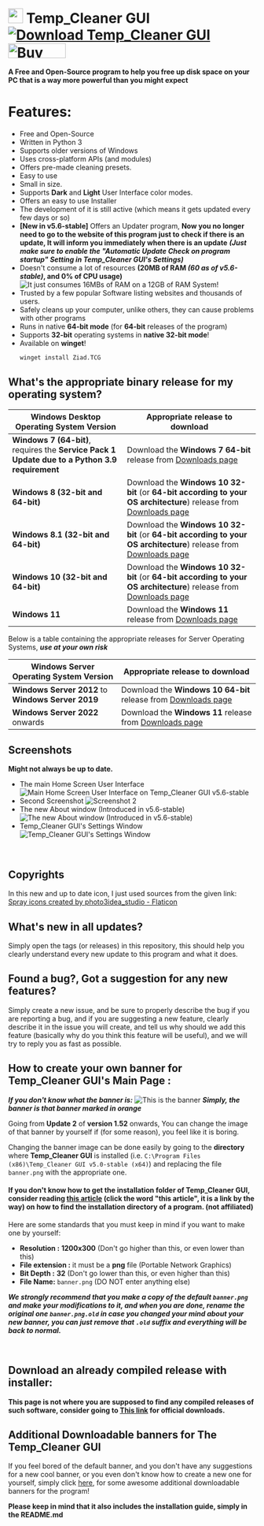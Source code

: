 

# <img src='https://github.com/InsertX2k/temp_cleaner_gui/assets/62176660/59af8e66-abd7-45cd-bd9e-07c5c4b3d42b' width='30' height='30' style="padding-bottom: 0px;"></img> Temp_Cleaner GUI  [![Download Temp_Cleaner GUI](https://img.shields.io/sourceforge/dt/temp-cleaner-gui.svg)](https://insertx2k.github.io/temp_cleaner_gui/downloads.html) <a href="https://www.buymeacoffee.com/insertx2kdev" target="_blank"><img src="https://cdn.buymeacoffee.com/buttons/v2/default-red.png" alt="Buy Me A Coffee" style="height: 30px !important;width: 117px !important;" ></a> 

**A Free and Open-Source program to help you free up disk space on your PC that is a way more powerful than you might expect**<br/>

# Features:
* Free and Open-Source
* Written in Python 3
* Supports older versions of Windows
* Uses cross-platform APIs (and modules)
* Offers pre-made cleaning presets.
* Easy to use
* Small in size.
* Supports **Dark** and **Light** User Interface color modes.
* Offers an easy to use Installer
* The development of it is still active (which means it gets updated every few days or so)
* **[New in v5.6-stable]** Offers an Updater program, **Now you no longer need to go to the website of this program just to check if there is an update, It will inform you immediately when there is an update** ***(Just make sure to enable the "Automatic Update Check on program startup" Setting in Temp_Cleaner GUI's Settings)***
* Doesn't consume a lot of resources **(20MB of RAM ***(60 as of v5.6-stable)***, and 0% of CPU usage)**
![It just consumes 16MBs of RAM on a 12GB of RAM System!](https://user-images.githubusercontent.com/62176660/192512228-9043a97a-3e4e-4487-b7a7-73cd80860f96.png)
* Trusted by a few popular Software listing websites and thousands of users.
* Safely cleans up your computer, unlike others, they can cause problems with other programs
* Runs in native **64-bit mode** (for **64-bit** releases of the program)
* Supports **32-bit** operating systems in **native 32-bit mode**!
* Available on **winget**!
  ```bat
  winget install Ziad.TCG
  ```

## What's the appropriate binary release for my operating system?

| Windows Desktop Operating System Version | Appropriate release to download |
| ---------------------------------------- | ------------------------------- |
| **Windows 7 (64-bit)**, requires the **Service Pack 1 Update due to a Python 3.9 requirement** | Download the **Windows 7 64-bit** release from [Downloads page](https://insertx2k.github.io/temp_cleaner_gui/downloads.html) |
| **Windows 8 (32-bit and 64-bit)** | Download the **Windows 10 32-bit** (or **64-bit according to your OS architecture**) release from [Downloads page](https://insertx2k.github.io/temp_cleaner_gui/downloads.html) |
| **Windows 8.1 (32-bit and 64-bit)** | Download the **Windows 10 32-bit** (or **64-bit according to your OS architecture**) release from [Downloads page](https://insertx2k.github.io/temp_cleaner_gui/downloads.html) |
| **Windows 10 (32-bit and 64-bit)** | Download the **Windows 10 32-bit** (or **64-bit according to your OS architecture**) release from [Downloads page](https://insertx2k.github.io/temp_cleaner_gui/downloads.html) |
| **Windows 11** | Download the **Windows 11** release from [Downloads page](https://insertx2k.github.io/temp_cleaner_gui/downloads.html) |

Below is a table containing the appropriate releases for Server Operating Systems, ***use at your own risk***

| Windows Server Operating System Version | Appropriate release to download |
| --------------------------------------- | ------------------------------- |
| **Windows Server 2012** to **Windows Server 2019** | Download the **Windows 10 64-bit** release from [Downloads page](https://insertx2k.github.io/temp_cleaner_gui/downloads.html) |
| **Windows Server 2022** onwards | Download the **Windows 11** release from [Downloads page](https://insertx2k.github.io/temp_cleaner_gui/downloads.html) |


## Screenshots
**Might not always be up to date.**
* The main Home Screen User Interface ![Main Home Screen User Interface on Temp_Cleaner GUI v5.6-stable](https://user-images.githubusercontent.com/62176660/215827901-062bf5b7-17ba-462f-8333-d38701fba5f4.png)
* Second Screenshot ![Screenshot 2](https://user-images.githubusercontent.com/62176660/215829660-68c0874a-41a9-4751-b629-b668ea4e6eeb.png)
* The new About window (Introduced in v5.6-stable) ![The new About window (Introduced in v5.6-stable)](https://user-images.githubusercontent.com/62176660/215829665-7b150372-ccb5-46c8-b2ce-1a427929bcca.png)
* Temp_Cleaner GUI's Settings Window ![Temp_Cleaner GUI's Settings Window](https://user-images.githubusercontent.com/62176660/215829677-91d6c728-9891-4f92-b9ba-8953d1db9bd3.png)


<br/>

## Copyrights
In this new and up to date icon, I just used sources from the given link: <br>
<a href="https://www.flaticon.com/free-icons/spray" title="spray icons">Spray icons created by photo3idea_studio - Flaticon</a>
<br/>

## What's new in all updates? <br/>
Simply open the tags (or releases) in this repository, this should help you clearly understand every new update to this program and what it does. <br/>


## Found a bug?, Got a suggestion for any new features? <br/>
Simply create a new issue, and be sure to properly describe the bug if you are reporting a bug, and if you are suggesting a new feature, clearly describe it in the issue you will create, and tell us why should we add this feature (basically why do you think this feature will be useful), and we will try to reply you as fast as possible. <br/>


## How to create your own banner for Temp_Cleaner GUI's Main Page : <br/>
***If you don't know what the banner is:***
![This is the banner](https://user-images.githubusercontent.com/62176660/183706131-db73265e-f68b-4613-8c5c-d0f844a3a026.jpg)
***Simply, the banner is that banner marked in orange***

Going from **Update 2** of **version 1.52** onwards, You can change the image of that banner by yourself if (for some reason), you feel like it is boring.

Changing the banner image can be done easily by going to the **directory** where **Temp_Cleaner GUI** is installed (i.e. `C:\Program Files (x86)\Temp_Cleaner GUI v5.0-stable (x64)`) and replacing the file `banner.png` with the appropriate one.
#### If you don't know how to get the installation folder of Temp_Cleaner GUI, consider reading [this article](https://www.makeuseof.com/windows-ways-to-find-programs-install-location/) (click the word "this article", it is a link by the way) on how to find the installation directory of a program. (not affiliated)

Here are some standards that you must keep in mind if you want to make one by yourself:

* **Resolution :** **1200x300** (Don't go higher than this, or even lower than this) <br/>
* **File extension :** it must be a **png** file (Portable Network Graphics) <br/>
* **Bit Depth :** **32** (Don't go lower than this, or even higher than this) <br/>
* **File Name:** `banner.png` (DO NOT enter anything else) <br/>

***We strongly recommend that you make a copy of the default `banner.png` and make your modifications to it, and when you are done, rename the original one `banner.png.old` in case you changed your mind about your new banner, you can just remove that `.old` suffix and everything will be back to normal.***

<br/>

## Download an already compiled release with installer: <br/>
**This page is not where you are supposed to find any compiled releases of such software, consider going to [This link](https://insertx2k.github.io/temp_cleaner_gui/downloads.html) for official downloads.**


## Additional Downloadable banners for **The Temp_Cleaner GUI** <br/>
If you feel bored of the default banner, and you don't have any suggestions for a new cool banner, or you even don't know how to create a new one for yourself, simply click [here](https://github.com/InsertX2k/temp_cleaner_gui/tree/main/additional-downloadable-banners), for some awesome additional downloadable banners for the program! <br/>

**Please keep in mind that it also includes the installation guide, simply in the README.md** <br/>


<br/>

